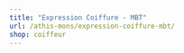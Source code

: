 ```yaml
---
title: "Expression Coiffure - MBT"
url: /athis-mons/expression-coiffure-mbt/
shop: coiffeur
---
```

